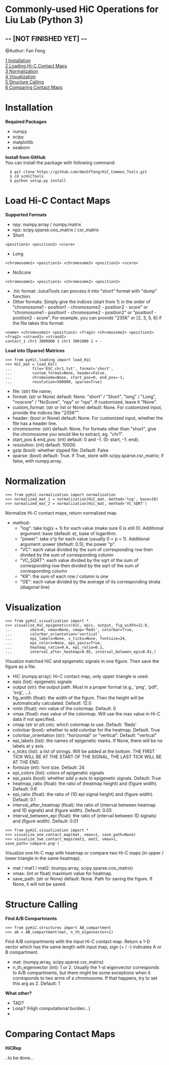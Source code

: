 # Commonly-used HiC Operations for Liu Lab (Python 3) #
## -- [NOT FINISHED YET] -- ##
@Author: Fan Feng

[1 Installation](#installation)\
[2 Loading Hi-C Contact Maps](#load-hi-c-contact-maps)\
[3 Normalization](#normalization)\
[4 Visualization](#visualization)\
[5 Structure Calling](#structure-calling)\
[6 Comparing Contact Maps](#comparing-contact-maps)


# Installation
**Required Packages**
- numpy
- scipy
- matplotlib
- seaborn

**Install from GitHub**\
You can install the package with following command:
  ```console
    $ git clone https://github.com/dmcbffeng/HiC_Common_Tools.git
    $ cd scHiCTools
    $ python setup.py install
  ```


# Load Hi-C Contact Maps
 **Supported Formats**
 - npy: numpy.array / numpy.matrix
 - npz: scipy.sparse.coo_matrix / csr_matrix
 - Short
 ```
 <position1> <position2> <score>
 ```
 - Long
 ```
 <chromosome1> <position1> <chromosome2> <position2> <score>
 ```
 - NoScore
 ```
 <chromosome1> <position1> <chromosome2> <position2>
 ```
 - .hic format: JuiceTools can process it into "short" format with "dump" function.
 - Other formats: Simply give the indices (start from 1) in the order of
 "chromosome1 - position1 - chromosome2 - position2 - score" or
 "chromosome1 - position1 - chromosome2 - position2" or
 "position1 - position2 - score".
 For example, you can provide "2356" or [2, 3, 5, 6] if the file takes this format:
 ```
 <name> <chromosome1> <position1> <frag1> <chromosome2> <position2> <frag2> <strand1> <strand2>
 contact_1 chr1 3000000 1 chr1 3001000 1 + -
 ```
 
 **Load into (Sparse) Matrices**
 ```console
 >>> from pyHiC.loading import load_HiC
 >>> HiC_mat = load_HiC(
 ...         file='ESC_chr1.txt', format='short',
 ...         custom_format=None, header=False,
 ...         chromosome=None, start_pos=0, end_pos=-1,
 ...         resolution=500000, sparse=True)
 ```
 - file: (str) file name;
 - format: (str or None) default: None. "short" / "Short", "long" / "Long", "noscore" / "NoScore", "npy" or "npz". If customized, leave it "None". 
 - custom_format: (str or list or None) default: None. For customized input, provide the indices like "2356"".
 - header: (bool or None) default: None. For customized input, whether the file has a header line.
 - chromosome: (str) default: None. For formats other than "short", give the chromosome you would like to extract, eg. "chr1".
 - start_pos & end_pos: (int) default: 0 and -1. (0: start, -1: end).
 - resolution: (int) default: 10000.
 - gzip (bool): whether zipped file. Default: False
 - sparse: (bool) default: True. If True, store with scipy.sparse.csr_matrix; if false, with numpy.array.
 

# Normalization
 ```config
 >>> from pyHiC.normalization import normalization
 >>> normalized_mat_1 = normalization(HiC_mat, method='log', base=10)
 >>> normalized_mat_2 = normalization(HiC_mat, method='VC_SQRT')
 ```
 Normalize Hi-C contact maps, return normalized map.
 - method:
   - "log": take log(x + 1) for each value (make sure 0 is still 0).
   Additional argument: base (default: e), base of logarithm.
   - "power": take x^p for each value (usually 0 < p < 1).
   Additional argument: power (default: 0.5), the power "p".
   - "VC": each value divided by the sum of corresponding row then
   divided by the sum of corresponding column
   - "VC_SQRT": each value divided by the sqrt of the sum of corresponding row then
   divided by the sqrt of the sum of corresponding column
   - "KR": the sum of each row / column is one
   - "OE": each value divided by the average of its corresponding strata (diagonal line)
 

# Visualization
 ```config
 >>> from pyHiC.visualization import *
 >>> visualize_HiC_epigenetics(HiC, epis, output, fig_width=12.0,
 ...        vmin=0, vmax=None, cmap='Reds', colorbar=True,
 ...        colorbar_orientation='vertical',
 ...        epi_labels=None, x_ticks=None, fontsize=24,
 ...        epi_colors=None, epi_yaxis=True,
 ...        heatmap_ratio=0.6, epi_ratio=0.1,
 ...        interval_after_heatmap=0.05, interval_between_epi=0.01,)
 ```
 Visualize matched HiC and epigenetic signals in one figure.
 Then save the figure as a file.
 - HiC (numpy.array): Hi-C contact map, only upper triangle is used.
 - epis (list): epigenetic signals
 - output (str): the output path. Must in a proper format (e.g., 'png', 'pdf', 'svg', ...).
 - fig_width (float): the width of the figure. Then the height will be automatically calculated. Default: 12.0
 - vmin (float): min value of the colormap. Default: 0
 - vmax (float): max value of the colormap. Will use the max value in Hi-C data if not specified.
 - cmap (str or plt.cm): which colormap to use. Default: 'Reds'
 - colorbar (bool): whether to add colorbar for the heatmap. Default: True
 - colorbar_orientation (str): "horizontal" or "vertical". Default: "vertical"
 - epi_labels (list): the names of epigenetic marks. If None, there will be no labels at y axis.
 - x_ticks (list): a list of strings. Will be added at the bottom. THE FIRST TICK WILL BE AT THE START OF THE SIGNAL, THE LAST TICK WILL BE AT THE END.
 - fontsize (int): font size. Default: 24
 - epi_colors (list): colors of epigenetic signals
 - epi_yaxis (bool): whether add y-axis to epigenetic signals. Default: True
 - heatmap_ratio (float): the ratio of (heatmap height) and (figure width). Default: 0.6
 - epi_ratio (float): the ratio of (1D epi signal height) and (figure width). Default: 0.1
 - interval_after_heatmap (float): the ratio of (interval between heatmap and 1D signals) and (figure width). Default: 0.05
 - interval_between_epi (float): the ratio of (interval between 1D signals) and (figure width). Default: 0.01

 ```config
 >>> from pyHiC.visualization import *
 >>> visualize_one_contact_map(mat, vmax=1, save_path=None)
 >>> visualize_two_contact_maps(mat1, mat2, vmax=1, save_path='compare.png')
 ```
 Visualize one Hi-C map with heatmap or compare two Hi-C maps
 (in upper / lower triangle in the same heatmap).
 - mat / mat1 / mat2: (numpy.array, scipy.sparse.coo_matrix)
 - vmax: (int or float) maximum value for heatmap.
 - save_path: (str or None) default: None. Path for saving the figure.
 If None, it will not be saved.


# Structure Calling
 **Find A/B Compartments**
 ```config
 >>> from pyHiC.structures import AB_compartment
 >>> ab = AB_compartment(mat, n_th_eigenvector=1)
 ```
 Find A/B compartments with the input Hi-C contact map.
 Return a 1-D vector which has the same length with input map,
 sign (+ / -) indicates A or B compartment.
 - mat: (numpy.array, scipy.sparse.csr_matrix)
 - n_th_eigenvector (int): 1 or 2. Usually the 1-st eigenvector corresponds to 
 A/B compartments, but there might be some exceptions when it corresponds to two arms
 of a chromosome. If that happens, try to set this arg as 2. Default: 1
 
 **What other?**
 - TAD?
 - Loop? (High computational burden...)
 - 


# Comparing Contact Maps
 **HiCRep**
 
 ..to be done...

